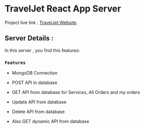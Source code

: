 # TravelJet React App Server

Project live link : [TravelJet Website](https://traveljet-603ae.web.app/).


## Server Details :

In this server , you find this features:

### `Features`

* MongoDB Connection

* POST API in database

* GET API from database for Services, All Orders and my orders

* Update API from database

* Delete API from database

* Also GET dynamic API from database